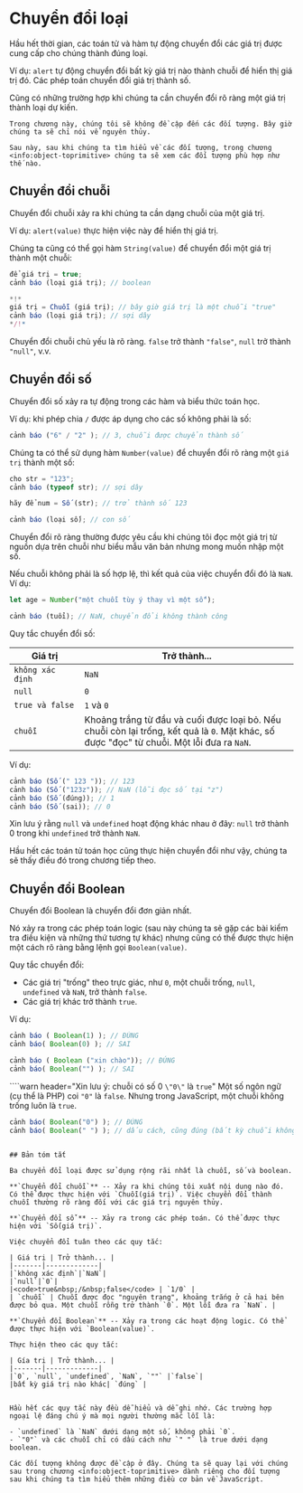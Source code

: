 # Chuyển đổi loại

Hầu hết thời gian, các toán tử và hàm tự động chuyển đổi các giá trị được cung cấp cho chúng thành đúng loại.

Ví dụ: `alert` tự động chuyển đổi bất kỳ giá trị nào thành chuỗi để hiển thị giá trị đó. Các phép toán chuyển đổi giá trị thành số.

Cũng có những trường hợp khi chúng ta cần chuyển đổi rõ ràng một giá trị thành loại dự kiến.

```smart header="Chưa nói về đối tượng"
Trong chương này, chúng tôi sẽ không đề cập đến các đối tượng. Bây giờ chúng ta sẽ chỉ nói về nguyên thủy.

Sau này, sau khi chúng ta tìm hiểu về các đối tượng, trong chương <info:object-toprimitive> chúng ta sẽ xem các đối tượng phù hợp như thế nào.
```

## Chuyển đổi chuỗi

Chuyển đổi chuỗi xảy ra khi chúng ta cần dạng chuỗi của một giá trị.

Ví dụ: `alert(value)` thực hiện việc này để hiển thị giá trị.

Chúng ta cũng có thể gọi hàm `String(value)` để chuyển đổi một giá trị thành một chuỗi:

```js chạy
để giá trị = true;
cảnh báo (loại giá trị); // boolean

*!*
giá trị = Chuỗi (giá trị); // bây giờ giá trị là một chuỗi "true"
cảnh báo (loại giá trị); // sợi dây
*/!*
```

Chuyển đổi chuỗi chủ yếu là rõ ràng. `false` trở thành `"false"`, `null` trở thành `"null"`, v.v.

## Chuyển đổi số

Chuyển đổi số xảy ra tự động trong các hàm và biểu thức toán học.

Ví dụ: khi phép chia `/` được áp dụng cho các số không phải là số:

```js chạy
cảnh báo ("6" / "2" ); // 3, chuỗi được chuyển thành số
```

Chúng ta có thể sử dụng hàm `Number(value)` để chuyển đổi rõ ràng một `giá trị` thành một số:

```js chạy
cho str = "123";
cảnh báo (typeof str); // sợi dây

hãy để num = Số (str); // trở thành số 123

cảnh báo (loại số); // con số
```

Chuyển đổi rõ ràng thường được yêu cầu khi chúng tôi đọc một giá trị từ nguồn dựa trên chuỗi như biểu mẫu văn bản nhưng mong muốn nhập một số.

Nếu chuỗi không phải là số hợp lệ, thì kết quả của việc chuyển đổi đó là `NaN`. Ví dụ:

```js chạy
let age = Number("một chuỗi tùy ý thay vì một số");

cảnh báo (tuổi); // NaN, chuyển đổi không thành công
```

Quy tắc chuyển đổi số:

| Giá trị | Trở thành... |
|-------|-------------|
|`không xác định`|`NaN`|
|`null`|`0`|
|<code>true&nbsp;và&nbsp;false</code> | `1` và `0` |
| `chuỗi` | Khoảng trắng từ đầu và cuối được loại bỏ. Nếu chuỗi còn lại trống, kết quả là `0`. Mặt khác, số được "đọc" từ chuỗi. Một lỗi đưa ra `NaN`. |

Ví dụ:

```js chạy
cảnh báo (Số (" 123 ")); // 123
cảnh báo (Số ("123z")); // NaN (lỗi đọc số tại "z")
cảnh báo (Số (đúng)); // 1
cảnh báo (Số (sai)); // 0
```

Xin lưu ý rằng `null` và `undefined` hoạt động khác nhau ở đây: `null` trở thành 0 trong khi `undefined` trở thành `NaN`.

Hầu hết các toán tử toán học cũng thực hiện chuyển đổi như vậy, chúng ta sẽ thấy điều đó trong chương tiếp theo.

## Chuyển đổi Boolean

Chuyển đổi Boolean là chuyển đổi đơn giản nhất.

Nó xảy ra trong các phép toán logic (sau này chúng ta sẽ gặp các bài kiểm tra điều kiện và những thứ tương tự khác) nhưng cũng có thể được thực hiện một cách rõ ràng bằng lệnh gọi `Boolean(value)`.

Quy tắc chuyển đổi:

- Các giá trị "trống" theo trực giác, như `0`, một chuỗi trống, `null`, `undefined` và `NaN`, trở thành `false`.
- Các giá trị khác trở thành `true`.

Ví dụ:

```js chạy
cảnh báo ( Boolean(1) ); // ĐÚNG
cảnh báo( Boolean(0) ); // SAI

cảnh báo ( Boolean ("xin chào")); // ĐÚNG
cảnh báo( Boolean("") ); // SAI
```

````warn header="Xin lưu ý: chuỗi có số 0 `\"0\"` là `true`"
Một số ngôn ngữ (cụ thể là PHP) coi `"0"` là `false`. Nhưng trong JavaScript, một chuỗi không trống luôn là `true`.

```js chạy
cảnh báo( Boolean("0") ); // ĐÚNG
cảnh báo( Boolean(" ") ); // dấu cách, cũng đúng (bất kỳ chuỗi không trống nào cũng đúng)
```
````

## Bản tóm tắt

Ba chuyển đổi loại được sử dụng rộng rãi nhất là chuỗi, số và boolean.

**`Chuyển đổi chuỗi`** -- Xảy ra khi chúng tôi xuất nội dung nào đó. Có thể được thực hiện với `Chuỗi(giá trị)`. Việc chuyển đổi thành chuỗi thường rõ ràng đối với các giá trị nguyên thủy.

**`Chuyển đổi số`** -- Xảy ra trong các phép toán. Có thể được thực hiện với `Số(giá trị)`.

Việc chuyển đổi tuân theo các quy tắc:

| Giá trị | Trở thành... |
|-------|-------------|
|`không xác định`|`NaN`|
|`null`|`0`|
|<code>true&nbsp;/&nbsp;false</code> | `1/0` |
| `chuỗi` | Chuỗi được đọc "nguyên trạng", khoảng trắng ở cả hai bên được bỏ qua. Một chuỗi rỗng trở thành `0`. Một lỗi đưa ra `NaN`. |

**`Chuyển đổi Boolean`** -- Xảy ra trong các hoạt động logic. Có thể được thực hiện với `Boolean(value)`.

Thực hiện theo các quy tắc:

| Gía trị | Trở thành... |
|-------|-------------|
|`0`, `null`, `undefined`, `NaN`, `""` |`false`|
|bất kỳ giá trị nào khác| `đúng` |


Hầu hết các quy tắc này đều dễ hiểu và dễ ghi nhớ. Các trường hợp ngoại lệ đáng chú ý mà mọi người thường mắc lỗi là:

- `undefined` là `NaN` dưới dạng một số, không phải `0`.
- `"0"` và các chuỗi chỉ có dấu cách như `" "` là true dưới dạng boolean.

Các đối tượng không được đề cập ở đây. Chúng ta sẽ quay lại với chúng sau trong chương <info:object-toprimitive> dành riêng cho đối tượng sau khi chúng ta tìm hiểu thêm những điều cơ bản về JavaScript.
